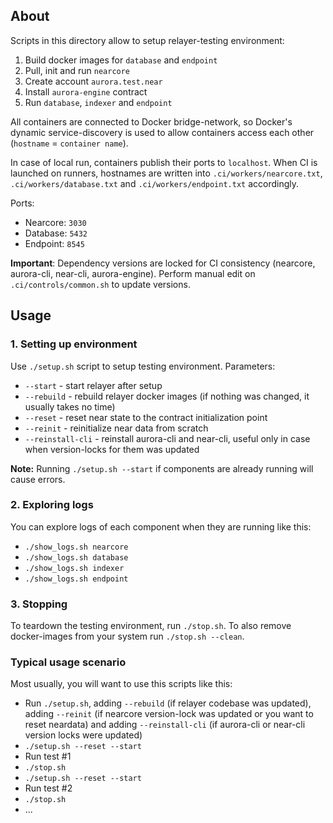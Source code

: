 ## About

Scripts in this directory allow to setup relayer-testing environment:
1. Build docker images for `database` and `endpoint`
2. Pull, init and run `nearcore`
3. Create account `aurora.test.near`
4. Install `aurora-engine` contract
5. Run `database`, `indexer` and `endpoint`

All containers are connected to Docker bridge-network, so Docker's dynamic service-discovery is used to allow containers access each other (`hostname` = `container name`).

In case of local run, containers publish their ports to `localhost`. When CI is launched on runners,
hostnames are written into `.ci/workers/nearcore.txt`, `.ci/workers/database.txt` and `.ci/workers/endpoint.txt`
accordingly.

Ports:
- Nearcore: `3030`
- Database: `5432`
- Endpoint: `8545`

**Important**:
Dependency versions are locked for CI consistency (nearcore, aurora-cli, near-cli, aurora-engine).
Perform manual edit on `.ci/controls/common.sh` to update versions.

## Usage

### 1. Setting up environment

Use `./setup.sh` script to setup testing environment.
Parameters:
- `--start` - start relayer after setup
- `--rebuild` - rebuild relayer docker images (if nothing was changed, it usually takes no time)
- `--reset` - reset near state to the contract initialization point
- `--reinit` - reinitialize near data from scratch
- `--reinstall-cli` - reinstall aurora-cli and near-cli, useful only in case when version-locks for them was updated

**Note:** Running `./setup.sh --start` if components are already running will cause errors.

### 2. Exploring logs

You can explore logs of each component when they are running like this:
- `./show_logs.sh nearcore`
- `./show_logs.sh database`
- `./show_logs.sh indexer`
- `./show_logs.sh endpoint`

### 3. Stopping

To teardown the testing environment, run `./stop.sh`. To also remove docker-images from your system run `./stop.sh --clean`.

### Typical usage scenario

Most usually, you will want to use this scripts like this:

- Run `./setup.sh`, adding `--rebuild` (if relayer codebase was updated), adding `--reinit`
(if nearcore version-lock was updated or you want to reset neardata) and adding `--reinstall-cli`
(if aurora-cli or near-cli version locks were updated)
- `./setup.sh --reset --start`
- Run test #1
- `./stop.sh`
- `./setup.sh --reset --start`
- Run test #2
- `./stop.sh`
- ...
